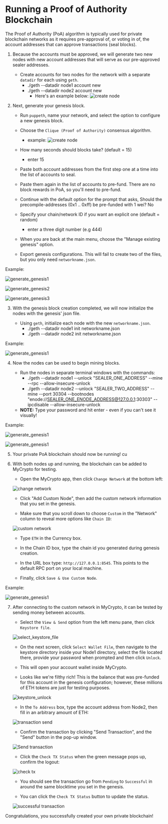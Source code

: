 # Running a Proof of Authority Blockchain

The Proof of Authority (PoA) algorithm is typically used for private blockchain networks as it requires pre-approval of, or voting in of, the account addresses that can approve transactions (seal blocks).  

1. Because the accounts must be approved, we will generate two new nodes with new account addresses that will serve as our pre-approved sealer addresses.

    * Create accounts for two nodes for the network with a separate `datadir` for each using `geth`.
        * ./geth --datadir node1 account new
        * ./geth --datadir node2 account new
          * Here's an example below:
        ![create node](Screenshots/generate_nodes.png)
2. Next, generate your genesis block.

    * Run `puppeth`, name your network, and select the option to configure a new genesis block.

    * Choose the `Clique (Proof of Authority)` consensus algorithm.
      * example:
    ![create node](Screenshots/generate_genesis1.png)

    * How many seconds should blocks take? (default = 15)
        * enter 15
  
    * Paste both account addresses from the first step one at a time into the list of accounts to seal.

    * Paste them again in the list of accounts to pre-fund. There are no block rewards in PoA, so you'll need to pre-fund.

    * Continue with the default option for the prompt that asks, Should the precompile-addresses (0x1 .. 0xff) be pre-funded with 1 wei? No

    * Specify your chain/network ID if you want an explicit one (default = random)
      * enter a three digit number (e.g 444)
  
    * When you are back at the main menu, choose the "Manage existing genesis" option.

    * Export genesis configurations. This will fail to create two of the files, but you only need `networkname.json`.
  
  Example:

  ![generate_genesis1](Screenshots/generate_genesis1.png)
  
  ![generate_genesis2](Screenshots/generate_genesis2.png)
  
  ![generate_genesis3](Screenshots/generate_genesis3.png)

3. With the genesis block creation completed, we will now initialize the nodes with the genesis' json file.

    * Using `geth`, initialize each node with the new `networkname.json`.
        * ./geth --datadir node1 init networkname.json
        * ./geth --datadir node2 init networkname.json

Example:

  ![generate_genesis1](Screenshots/init_node.png)

4. Now the nodes can be used to begin mining blocks.

    * Run the nodes in separate terminal windows with the commands:
        *  ./geth --datadir node1 --unlock "SEALER_ONE_ADDRESS" --mine --rpc --allow-insecure-unlock
        *  ./geth --datadir node2 --unlock "SEALER_TWO_ADDRESS" --mine --port 30304 --bootnodes "enode://SEALER_ONE_ENODE_ADDRESS@127.0.0.1:30303" --ipcdisable --allow-insecure-unlock
    * **NOTE:** Type your password and hit enter - even if you can't see it visually!

Example:

  ![generate_genesis1](Screenshots/min_node1.png)

  ![generate_genesis1](Screenshots/min_node2.png)

5. Your private PoA blockchain should now be running!
cu
6. With both nodes up and running, the blockchain can be added to MyCrypto for testing.

    * Open the MyCrypto app, then click `Change Network` at the bottom left:

    ![change network](Screenshots/change-network.png)

    * Click "Add Custom Node", then add the custom network information that you set in the genesis.

    * Make sure that you scroll down to choose `Custom` in the "Network" column to reveal more options like `Chain ID`:

    ![custom network](Images/custom-network.png)

    * Type `ETH` in the Currency box.
    
    * In the Chain ID box, type the chain id you generated during genesis creation.

    * In the URL box type: `http://127.0.0.1:8545`.  This points to the default RPC port on your local machine.

    * Finally, click `Save & Use Custom Node`.

Example:

  ![generate_genesis1](Screenshots/custom_node.png)

7. After connecting to the custom network in MyCrypto, it can be tested by sending money between accounts.

    * Select the `View & Send` option from the left menu pane, then click `Keystore file`.

    ![select_keystore_file](Screenshots/select_keystore_file.png)

    * On the next screen, click `Select Wallet File`, then navigate to the keystore directory inside your Node1 directory, select the file located there, provide your password when prompted and then click `Unlock`.

    * This will open your account wallet inside MyCrypto. 
    
    * Looks like we're filthy rich! This is the balance that was pre-funded for this account in the genesis configuration; however, these millions of ETH tokens are just for testing purposes.   

    ![keystore_unlock](Screenshots/open_wallet.png)

    * In the `To Address` box, type the account address from Node2, then fill in an arbitrary amount of ETH:

     ![transaction send](Screenshots/trans_money.png)

    * Confirm the transaction by clicking "Send Transaction", and the "Send" button in the pop-up window.  

    ![Send transaction](Screenshots/confirm_trans.png)

    * Click the `Check TX Status` when the green message pops up, confirm the logout:

    ![check tx](Screenshots/check-tx-status.png)

    * You should see the transaction go from `Pending` to `Successful` in around the same blocktime you set in the genesis.

    * You can click the `Check TX Status` button to update the status.

    ![successful transaction](Screenshots/check_success.png)

Congratulations, you successfully created your own private blockchain!